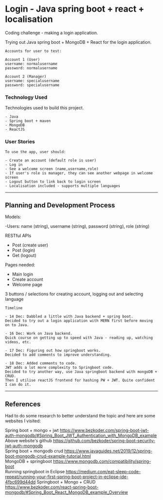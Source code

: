 # Login - Java spring boot + react + localisation

Coding challenge - making a login application.

Trying out Java spring boot + MongoDB + React for the login application.

<!-- Visit the app here: https://login-mern-jwt.herokuapp.com/ -->

```
Accounts for user to test:

Account 1 (User)
username: normalusername
password: normalusername

Account 2 (Manager)
username: specialusername
password: specialusername
```
### Technology Used

Technologies used to build this project.

```
- Java
- Spring boot + maven
- MongoDB
- ReactJS

```

### User Stories

```
To use the app, user should:

- Create an account (default role is user)
- Log in
- See a welcome screen (name,username,role)
- If user's role is manager, they can see another webpage in welcome screen
- Logout button to link back to login screen
- Localisation included - supports multiple languages

```

---

## Planning and Development Process

Models:

-Users: name (string), username (string), password (string), role (string)

RESTful APIs
- Post (create user)
- Post (login)
- Get (logout)

Pages needed:
- Main login
- Create account
- Welcome page

3 buttons / selections for creating account, logging out and selecting language

```
Timeline

- 14 Dec: Dabbled a little with Java backend + spring boot.
Decided to try out a login application with MERN first before moving on to Java.

- 16 Dec: Work on Java backend.
Quick course on getting up to speed with Java - reading up, watching videos, etc.

- 17 Dec: Figuring out how springboot works.
Decided to add comments to improve understanding.

- 18 Dec: Added comments to code.
JWT adds a lot more complexity to Springboot code.
Decided to try another way, use Java springboot backend with mongoDB + CRUD.
Then I utilise reactJS frontend for hashing PW + JWT. Quite confident I can do it.

```
---

## References

Had to do some research to better understand the topic and here are some websites I visited:

Spring boot + mongo + jwt https://www.bezkoder.com/spring-boot-jwt-auth-mongodb/#Spring_Boot_JWT_Authentication_with_MongoDB_example  
Above website's github https://github.com/bezkoder/spring-boot-security-jwt-auth-mongodb  
Spring boot + mongodb crud https://www.javaguides.net/2019/12/spring-boot-mongodb-crud-example-tutorial.html  
MongoDB + springboot https://www.mongodb.com/compatibility/spring-boot  
Running springboot in Eclipse https://medium.com/eat-sleep-code-repeat/running-your-first-spring-boot-project-in-eclipse-ide-4fbc699d44dd
Springboot + Mongo + CRUD https://www.bezkoder.com/react-spring-boot-mongodb/#Spring_Boot_React_MongoDB_example_Overview  